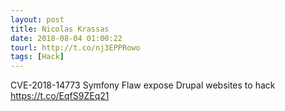 ```yaml
---
layout: post
title: Nicolas Krassas
date: 2018-08-04 01:00:22
tourl: http://t.co/nj3EPPRowo
tags: [Hack]
---
```

CVE-2018-14773 Symfony Flaw expose Drupal websites to hack https://t.co/EqfS9ZEq21